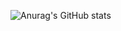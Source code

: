 ![Anurag's GitHub stats](https://github-readme-stats.vercel.app/api?username=MatildaBae&show_icons=true&theme=prussian)
